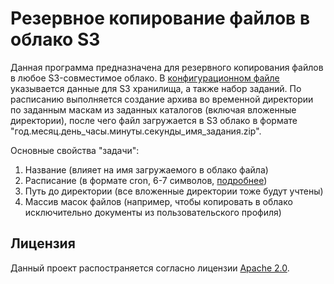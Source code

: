 # Резервное копирование файлов в облако S3

Данная программа предназначена для резервного копирования файлов в любое S3-совместимое облако.
В [конфигурационном файле](config_example.json) указывается данные для S3 хранилища, а также набор заданий.
По расписанию выполняется создание архива во временной директории по заданным маскам из заданных каталогов (включая вложенные директории), после чего файл загружается в S3 облако в формате "год.месяц.день_часы.минуты.секунды_имя_задания.zip".

Основные свойства "задачи":
1. Название (влияет на имя загружаемого в облако файла)
2. Расписание (в формате cron, 6-7 символов, [подробнее](http://www.quartz-scheduler.org/documentation/quartz-2.3.0/tutorials/crontrigger.html))
3. Путь до директории (все вложенные директории тоже будут учтены)
4. Массив масок файлов (например, чтобы копировать в облако исключительно документы из пользовательского профиля)

## Лицензия

Данный проект распостраняется согласно лицензии [Apache 2.0](LICENSE.txt).